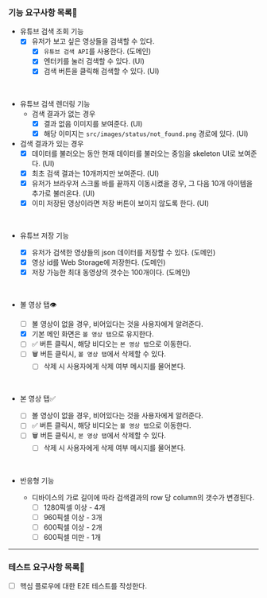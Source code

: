 ### 기능 요구사항 목록🎯

- 유튜브 검색 조회 기능
  - [x] 유저가 보고 싶은 영상들을 검색할 수 있다.
    - [x] `유튜브 검색 API`를 사용한다. (도메인)
    - [x] 엔터키를 눌러 검색할 수 있다. (UI)
    - [x] 검색 버튼을 클릭해 검색할 수 있다. (UI)

<br>
  
- 유튜브 검색 렌더링 기능  
  - 검색 결과가 없는 경우
    - [x] 결과 없음 이미지를 보여준다. (UI)
    - [x] 해당 이미지는 `src/images/status/not_found.png` 경로에 있다. (UI)

- 검색 결과가 있는 경우
  - [x] 데이터를 불러오는 동안 현재 데이터를 불러오는 중임을 skeleton UI로 보여준다. (UI)
  - [x] 최초 검색 결과는 10개까지만 보여준다. (UI)
  - [x] 유저가 브라우저 스크롤 바를 끝까지 이동시켰을 경우, 그 다음 10개 아이템을 추가로 불러온다. (UI)
  - [x] 이미 저장된 영상이라면 저장 버튼이 보이지 않도록 한다. (UI)

<br>

- 유튜브 저장 기능

  - [x] 유저가 검색한 영상들의 json 데이터를 저장할 수 있다. (도메인)
  - [x] 영상 id를 Web Storage에 저장한다. (도메인)
  - [x] 저장 가능한 최대 동영상의 갯수는 100개이다. (도메인)

<br>

- 볼 영상 탭👁

  - [ ] 볼 영상이 없을 경우, 비어있다는 것을 사용자에게 알려준다.
  - [x] 기본 메인 화면은 `볼 영상 탭`으로 유지한다.
  - [ ] ✅ 버튼 클릭시, 해당 비디오는 `본 영상 탭`으로 이동한다.
  - [ ] 🗑 버튼 클릭시, `볼 영상 탭`에서 삭제할 수 있다.
    - [ ] 삭제 시 사용자에게 삭제 여부 메시지를 물어본다.

<br>

- 본 영상 탭✅

  - [ ] 볼 영상이 없을 경우, 비어있다는 것을 사용자에게 알려준다.
  - [ ] ✅ 버튼 클릭시, 해당 비디오는 `볼 영상 탭`으로 이동한다.
  - [ ] 🗑 버튼 클릭시, `본 영상 탭`에서 삭제할 수 있다.
    - [ ] 삭제 시 사용자에게 삭제 여부 메시지를 물어본다.

<br>

- 반응형 기능

  - 디바이스의 가로 길이에 따라 검색결과의 row 당 column의 갯수가 변경된다.
    - [ ] 1280픽셀 이상 - 4개
    - [ ] 960픽셀 이상 - 3개
    - [ ] 600픽셀 이상 - 2개
    - [ ] 600픽셀 미만 - 1개

---

### 테스트 요구사항 목록🎯

- [ ] 핵심 플로우에 대한 E2E 테스트를 작성한다.
